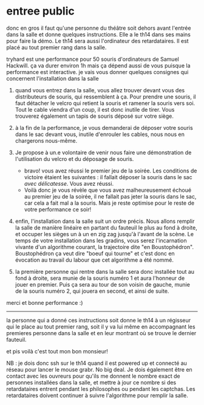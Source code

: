 # entree public

donc en gros il faut qu'une personne du théâtre soit dehors avant l'entrée dans la salle et donne quelques instructions. Elle a le th14 dans ses mains pour faire la démo. Le th14 sera aussi l'ordinateur des retardataires. Il est placé au tout premier rang dans la salle.

tryhard est une performance pour 50 souris d'ordinateurs de Samuel Hackwill. ça va durer environ 1h mais ça dépend aussi de vous puisque la performance est interactive. je vais vous donner quelques consignes qui concernent l'installation dans la salle

1. quand vous entrez dans la salle, vous allez trouver devant vous des distributeurs de souris, qui ressemblent à ça. Pour prendre une souris, il faut détacher le velcro qui retient la souris et ramener la souris vers soi. Tout le cable viendra d'un coup, il est donc inutile de tirer. Vous trouverez également un tapis de souris déposé sur votre siège.

2. à la fin de la performance, je vous demanderai de déposer votre souris dans le sac devant vous, inutile d'enrouler les cables, nous nous en chargerons nous-même.

3. Je propose à un.e volontaire de venir nous faire une démonstration de l'utilisation du velcro et du déposage de souris.

   - bravo! vous avez réussi le premier jeu de la soirée. Les conditions de victoire étaient les suivantes : il fallait déposer la souris dans le sac _avec délicatesse_. Vous avez réussi.
   - Voilà donc je vous révèle que vous avez malheureusement échoué au premier jeu de la soirée, il ne fallait pas jeter la souris dans le sac, car cela a fait mal a la souris. Mais je reste optimise pour le reste de votre performance ce soir!

4. enfin, l'installation dans la salle suit un ordre précis. Nous allons remplir la salle de manière linéaire en partant du fauteuil le plus au fond à droite, et occuper les sièges un à un en zig zag jusqu'à l'avant de la scène. Le temps de votre installation dans les gradins, vous serez l'incarnation vivante d'un algorithme courant, la trajectoire dite "en Boustophédron". Boustophédron ça veut dire "boeuf qui tourne" et c'est donc en évocation au travail du labour que cet algorithme a été nommé.

5. la première personne qui rentre dans la salle sera donc installée tout au fond à droite, sera munie de la souris numéro 1 et aura l'honneur de jouer en premier. Puis ça sera au tour de son voisin de gauche, munie de la souris numéro 2, qui jouera en second, et ainsi de suite.

merci et bonne performance :)

---

la personne qui a donné ces instructions soit donne le th14 à un régisseur qui le place au tout premier rang, soit il y va lui même en accompagnant les premieres personne dans la salle et en leur montrant où se trouve le dernier fauteuil.

et pis voilà c'est tout mon bon monsieur!

NB : je dois donc ssh sur le th14 quand il est powered up et connecté au réseau pour lancer le mouse grabr. No big deal. Je dois également être en contact avec les ouvreurs pour qu'ils me donnent le nombre exact de personnes installées dans la salle, et mettre à jour ce nombre si des retardataires entrent pendant les philosophes ou pendant les captchas. Les retardataires doivent continuer à suivre l'algorithme pour remplir la salle.
